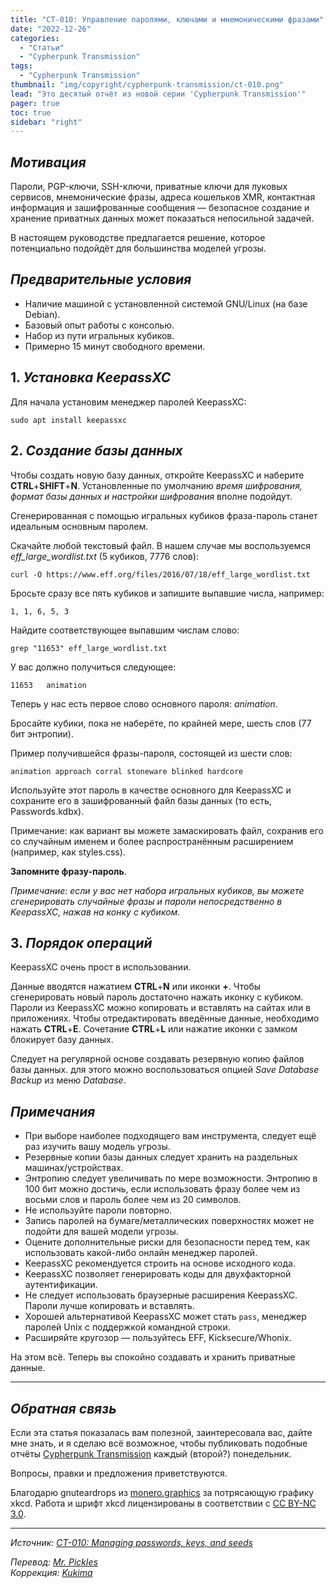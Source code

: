 ```yaml
---
title: "CT-010: Управление паролями, ключами и мнемоническими фразами"
date: "2022-12-26"
categories:
  - "Статьи"
  - "Cypherpunk Transmission"
tags:
  - "Cypherpunk Transmission"
thumbnail: "img/copyright/cypherpunk-transmission/ct-010.png"
lead: "Это десятый отчёт из новой серии 'Cypherpunk Transmission'"
pager: true
toc: true
sidebar: "right"
---
```


## _Мотивация_

Пароли, PGP-ключи, SSH-ключи, приватные ключи для луковых сервисов, мнемонические фразы, адреса кошельков XMR, контактная информация и зашифрованные сообщения — безопасное создание и хранение приватных данных может показаться непосильной задачей.

В настоящем руководстве предлагается решение, которое потенциально подойдёт для большинства моделей угрозы.

## _Предварительные условия_

- Наличие машиной с установленной системой GNU/Linux (на базе Debian).
- Базовый опыт работы с консолью.
- Набор из пути игральных кубиков.
- Примерно 15 минут свободного времени.

## 1. _Установка KeepassXC_

Для начала установим менеджер паролей KeepassXC:

```
sudo apt install keepassxc
```

## 2. _Создание базы данных_

Чтобы создать новую базу данных, откройте KeepassXC и наберите **CTRL**+**SHIFT**+**N**. Установленные по умолчанию _время шифрования, формат базы данных и настройки шифрования_ вполне подойдут.

Сгенерированная с помощью игральных кубиков фраза-пароль станет идеальным основным паролем.

Скачайте любой текстовый файл. В нашем случае мы воспользуемся _eff_large_wordlist.txt_ (5 кубиков, 7776 слов):

```
curl -O https://www.eff.org/files/2016/07/18/eff_large_wordlist.txt
```

Бросьте сразу все пять кубиков и запишите выпавшие числа, например:

```
1, 1, 6, 5, 3
```

Найдите соответствующее выпавшим числам слово:

```
grep "11653" eff_large_wordlist.txt
```

У вас должно получиться следующее:

```
11653	animation
```

Теперь у нас есть первое слово основного пароля: _animation_.

Бросайте кубики, пока не наберёте, по крайней мере, шесть слов (77 бит энтропии).

Пример получившейся фразы-пароля, состоящей из шести слов:


```
animation approach corral stoneware blinked hardcore
```

Используйте этот пароль в качестве основного для KeepassXC и сохраните его в зашифрованный файл базы данных (то есть, Passwords.kdbx).

Примечание: как вариант вы можете замаскировать файл, сохранив его со случайным именем и более распространённым расширением (например, как styles.css).

**Запомните фразу-пароль**.

_Примечание: если у вас нет набора игральных кубиков, вы можете сгенерировать случайные фразы и пароли непосредственно в KeepassXC, нажав на конку с кубиком._

## 3. _Порядок операций_

KeepassXC очень прост в использовании.

Данные вводятся нажатием **CTRL**+**N** или иконки **+**. Чтобы сгенерировать новый пароль достаточно нажать иконку с кубиком. Пароли из KeepassXC можно копировать и вставлять на сайтах или в приложениях. Чтобы отредактировать введённые данные, необходимо нажать **CTRL**+**E**. Сочетание **CTRL**+**L** или нажатие иконки с замком блокирует базу данных.

Следует на регулярной основе создавать резервную копию файлов базы данных. для этого можно воспользоваться опцией _Save Database Backup_ из меню _Database_.

## _Примечания_

- При выборе наиболее подходящего вам инструмента, следует ещё раз изучить вашу модель угрозы.
- Резервные копии базы данных следует хранить на раздельных машинах/устройствах.
- Энтропию следует увеличивать по мере возможности. Энтропию в 100 бит можно достичь, если использовать фразу более чем из восьми слов и пароль более чем из 20 символов.
- Не используйте пароли повторно.
- Запись паролей на бумаге/металлических поверхностях может не подойти для вашей модели угрозы.
- Оцените дополнительные риски для безопасности перед тем, как использовать какой-либо онлайн менеджер паролей.
- KeepassXC рекомендуется строить на основе исходного кода.
- KeepassXC позволяет генерировать коды для двухфакторной аутентификации.
- Не следует использовать браузерные расширения KeepassXC. Пароли лучше копировать и вставлять.
- Хорошей альтернативой KeepassXC может стать `pass`, менеджер паролей Unix с поддержкой командной строки.
- Расширяйте кругозор — пользуйтесь EFF, Kicksecure/Whonix.

На этом всё. Теперь вы спокойно создавать и хранить приватные данные.

---

## _Обратная связь_

Если эта статья показалась вам полезной, заинтересовала вас, дайте мне знать, и я сделаю всё возможное, чтобы публиковать подобные отчёты [Cypherpunk Transmission](https://monero.observer/tag/CT/) каждый (второй?) понедельник.

Вопросы, правки и предложения приветствуются.

Благодарю gnuteardrops из [monero.graphics](https://monero.graphics/) за потрясающую графику xkcd. Работа и шрифт xkcd лицензированы в соответствии с [CC BY-NC 3.0](https://github.com/ipython/xkcd-font/blob/master/LICENSE).

---

_Источник: [CT-010: Managing passwords, keys, and seeds](https://monero.observer/cypherpunk-transmission-010-managing-passwords-keys-seeds/)_

_Перевод: [Mr. Pickles](https://t.me/v1docq47)_  
_Коррекция: [Kukima](https://t.me/Kukima)_
